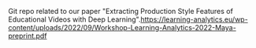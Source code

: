 Git repo related to our paper "Extracting Production Style Features of Educational Videos with Deep Learning".https://learning-analytics.eu/wp-content/uploads/2022/09/Workshop-Learning-Analytics-2022-Maya-preprint.pdf
